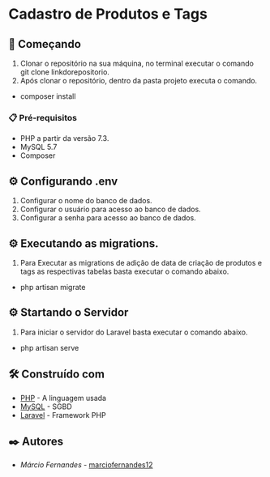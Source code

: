 # Cadastro de Produtos e Tags

## 🚀 Começando
1. Clonar o repositório na sua máquina, no terminal executar o comando git clone linkdorepositorio.
2. Após clonar o repositório, dentro da pasta projeto executa o comando.
- composer install

### 📋 Pré-requisitos
- PHP a partir da versão 7.3.
- MySQL 5.7
- Composer

## ⚙️ Configurando .env
1. Configurar o nome do banco de dados.
2. Configurar o usuário para acesso ao banco de dados. 
3. Configurar a senha para acesso ao banco de dados.

## ⚙️ Executando as migrations.
1. Para Executar as migrations de adição de data de criação de produtos e tags as respectivas tabelas basta executar o comando abaixo. 
- php artisan migrate

## ⚙️ Startando o Servidor
1. Para iniciar o servidor do Laravel basta executar o comando abaixo. 
- php artisan serve

## 🛠️ Construído com
- [PHP](https://www.php.net/) - A linguagem usada
- [MySQL](https://www.mysql.com/) - SGBD
- [Laravel](https://laravel.com/) - Framework PHP

## ✒️ Autores
- *Márcio Fernandes* - [marciofernandes12](https://github.com/marciofernandes12)
